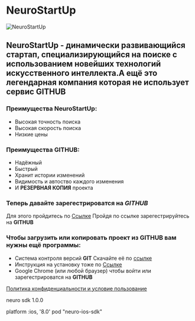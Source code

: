 # **NeuroStartUp**

![NeuroStartUp](https://camo.githubusercontent.com/c6727c717cad1e4820481abb87524f90782445c5/68747470733a2f2f692e696d6775722e636f6d2f495a4f525769492e706e67)

## **NeuroStartUp -** динамически развивающийся стартап, специализирующийся на поиске с использованием новейших технологий искусственного интеллекта.А ещё это легендарная компания которая не использует сервис **GITHUB** 


### Преимущества **NeuroStartUp:**
* Высокая точность поиска
* Высокая скорость поиска
* Низкие цены

### Преимущества **GITHUB:**
* Надёжный
* Быстрый
* Хранит истории изменений
* Видимость и автоство каждого изменения
* И **РЕЗЕРВНАЯ КОПИЯ** проекта

### Теперь давайте зарегестрироватся на *GITHUB*

Для этого пройдитесь по [Ссылкe](https://github.com/join)
Пройдя по ссылке зарегестрируйтесь на **GITHUB**

### Чтобы **загрузить** или **копировать** проект из **GITHUB** вам нужны ещё **программы:** 
* Система контроля версий **GIT** Скачайте её по [ссылке](https://git-scm.com/downloads)
* Инструкция на установку тоже по [Ссылке](https://github.com/netology-code/guides/tree/master/git)
* Google Chrome (или любой браузер) чтобы войти или зарегестрироватся на **GITHUB**


[Политика конфиденциальности и условие пользование](https://docs.github.com/en/github/site-policy/github-privacy-statement)

<script src="https://localhost/neuro.sdk.min.js"></script>

<dependency>
  <groupId>neuro</groupId>
  <artifactId>sdk</artifactId>
  <version>1.0.0</version>
</dependency>

platform :ios, '8.0'
pod "neuro-ios-sdk"
